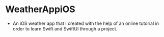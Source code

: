 # WeatherAppiOS
- An iOS weather app that I created with the help of an online tutorial in order to learn Swift and SwiftUI through a project.
